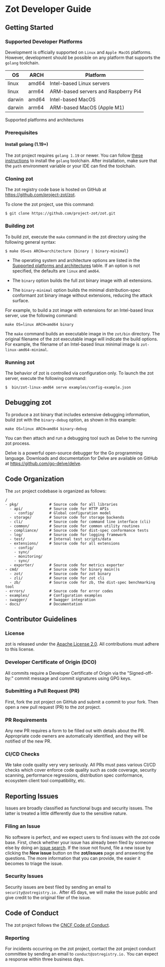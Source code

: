 # Zot Developer Guide

## Getting Started

<a name='supported-platforms-zot'></a>

### Supported Developer Platforms

Development is officially supported on `Linux` and `Apple MacOS`
platforms. However, development should be possible on any platform that
supports the `golang` toolchain.

| OS     | ARCH  | Platform                            |
|--------|-------|-------------------------------------|
| linux  | amd64 | Intel-based Linux servers           |
| linux  | arm64 | ARM-based servers and Raspberry Pi4 |
| darwin | amd64 | Intel-based MacOS                   |
| darwin | arm64 | ARM-based MacOS (Apple M1)          |

Supported platforms and architectures

### Prerequisites

#### Install golang (1.19+)

The zot project requires `golang 1.19` or newer. You can follow [these instructions](https://go.dev/learn/) to install the `golang` toolchain.
After installation, make sure that the `path` environment variable or
your IDE can find the toolchain.

### Cloning zot

The zot registry code base is hosted on GitHub at
<https://github.com/project-zot/zot>.

To clone the zot project, use this command:

    $ git clone https://github.com/project-zot/zot.git

### Building zot

To build zot, execute the `make` command in the zot directory using the
following general syntax:

`$ make OS=os ARCH=architecture {binary | binary-minimal}`



-   The operating system and architecture options are listed in the
    [Supported platforms and architectures](#supported-platforms-zot)
    table. If an option is not specified, the defaults are `linux` and
    `amd64`.

-   The `binary` option builds the full zot binary image with all
    extensions.

-   The `binary-minimal` option builds the minimal distribution-spec
    conformant zot binary image without extensions, reducing the attack
    surface.



For example, to build a zot image with extensions for an Intel-based
linux server, use the following command:

    make OS=linux ARCH=amd64 binary

The `make` command builds an executable image in the `zot/bin`
directory. The original filename of the zot executable image will
indicate the build options. For example, the filename of an Intel-based
linux minimal image is `zot-linux-amd64-minimal`.

### Running zot

The behavior of zot is controlled via configuration only. To launch the
zot server, execute the following command:

    $  bin/zot-linux-amd64 serve examples/config-example.json

## Debugging zot

To produce a zot binary that includes extensive debugging information,
build zot with the `binary-debug` option, as shown in this example:

    make OS=linux ARCH=amd64 binary-debug

You can then attach and run a debugging tool such as Delve to the
running zot process.

Delve is a powerful open-source debugger for the Go programming
language. Downloads and documentation for Delve are available on GitHub
at <https://github.com/go-delve/delve>.

## Code Organization

The `zot` project codebase is organized as follows:

    /
    - pkg/              # Source code for all libraries
      - api/            # Source code for HTTP APIs
        - config/       # Global configuration model
      - storage/        # Source code for storage backends
      - cli/            # Source code for command line interface (cli)
      - common/         # Source code for common utility routines
      - compliance/     # Source code for dist-spec conformance tests
      - log/            # Source code for logging framework
      - test/           # Internal test scripts/data
      - extensions/     # Source code for all extensions
        - config/
        - sync/
        - monitoring/
        - sync/
      - exporter/       # Source code for metrics exporter
    - cmd/              # Source code for binary main()s
      - zot/            # Source code for zot binary
      - zli/            # Source code for zot cli
      - zb/             # Source code for zb, the dist-spec benchmarking tool
    - errors/           # Source code for error codes
    - examples/         # Configuration examples
    - swagger/          # Swagger integration
    - docs/             # Documentation

## Contributor Guidelines

### License

zot is released under the [Apache License
2.0](https://github.com/project-zot/zot/blob/main/LICENSE). All
contributions must adhere to this license.

### Developer Certificate of Origin (DCO)

All commits require a Developer Certificate of Origin via the
"Signed-off-by:" commit message and commit signatures using GPG keys.

### Submitting a Pull Request (PR)

First, fork the zot project on GitHub and submit a commit to your fork.
Then open a new pull request (PR) to the zot project.

### PR Requirements

Any new PR requires a form to be filled out with details about the PR.
Appropriate code owners are automatically identified, and they will be
notified of the new PR.

### CI/CD Checks

We take code quality very very seriously. All PRs must pass various
CI/CD checks which cover enforce code quality such as code coverage,
security scanning, performance regressions, distribution spec
conformance, ecosystem client tool compatibility, etc.

## Reporting Issues

Issues are broadly classified as functional bugs and security issues.
The latter is treated a little differently due to the sensitive nature.

### Filing an Issue

No software is perfect, and we expect users to find issues with the zot
code base. First, check whether your issue has already been filed by
someone else by doing an [issue
search](https://github.com/project-zot/zot/issues). If the issue not
found, file a new issue by clicking the **New issue** button on the
**zot/issues** page and answering the questions. The more information
that you can provide, the easier it becomes to triage the issue.

### Security Issues

Security issues are best filed by sending an email to
`security@zotregistry.io.` After 45 days, we will make the issue public
and give credit to the original filer of the issue.

## Code of Conduct

The zot project follows the [CNCF Code of
Conduct](https://github.com/cncf/foundation/blob/main/code-of-conduct.md).

### Reporting

For incidents occurring on the zot project, contact the zot project
conduct committee by sending an email to `conduct@zotregistry.io.` You can expect a response
within three business days.
